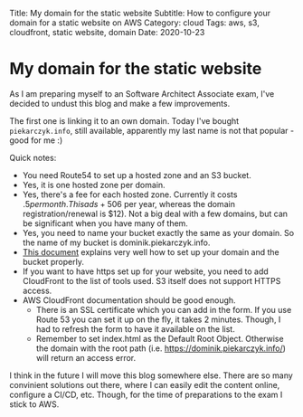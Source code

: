 Title: My domain for the static website
Subtitle: How to configure your domain for a static website on AWS
Category: cloud
Tags: aws, s3, cloudfront, static website, domain
Date: 2020-10-23

My domain for the static website
================================

As I am preparing myself to an Software Architect Associate exam, I've decided to undust this blog and make a few improvements.

The first one is linking it to an own domain. Today I've bought `piekarczyk.info`, still available, apparently my last name is not that popular - good for me :)

Quick notes:

  * You need Route54 to set up a hosted zone and an S3 bucket.
  * Yes, it is one hosted zone per domain.
  * Yes, there's a fee for each hosted zone. Currently it costs $.5 per month. This ads +50% to my domain costs ($6 per year, whereas the domain registration/renewal is $12). Not a big deal with a few domains, but can be significant when you have many of them.
  * Yes, you need to name your bucket exactly the same as your domain. So the name of my bucket is dominik.piekarczyk.info.
  * [This document](https://docs.aws.amazon.com/AmazonS3/latest/dev/website-hosting-custom-domain-walkthrough.html) explains very well how to set up your domain and the bucket properly.
  * If you want to have https set up for your website, you need to add CloudFront to the list of tools used. S3 itself does not support HTTPS access.
  * AWS CloudFront documentation should be good enough.
    * There is an SSL certificate which you can add in the form. If you use Route 53 you can set it up on the fly, it takes 2 minutes. Though, I had to refresh the form to have it available on the list.
    * Remember to set index.html as the Default Root Object. Otherwise the domain with the root path (i.e. https://dominik.piekarczyk.info/) will return an access error.

I think in the future I will move this blog somewhere else. There are so many convinient solutions out there, where I can easily edit the content online, configure a CI/CD, etc. Though, for the time of preparations to the exam I stick to AWS.

  